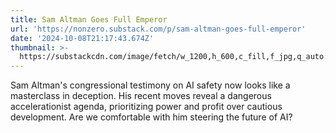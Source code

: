 ```yaml
---
title: Sam Altman Goes Full Emperor
url: 'https://nonzero.substack.com/p/sam-altman-goes-full-emperor'
date: '2024-10-08T21:17:43.674Z'
thumbnail: >-
  https://substackcdn.com/image/fetch/w_1200,h_600,c_fill,f_jpg,q_auto:good,fl_progressive:steep,g_auto/https%3A%2F%2Fsubstack-post-media.s3.amazonaws.com%2Fpublic%2Fimages%2F49d6a5a0-b660-4d16-a813-024e9eb2235a_1472x1128.png
---
```

Sam Altman's congressional testimony on AI safety now looks like a masterclass in deception. His recent moves reveal a dangerous accelerationist agenda, prioritizing power and profit over cautious development. Are we comfortable with him steering the future of AI?
